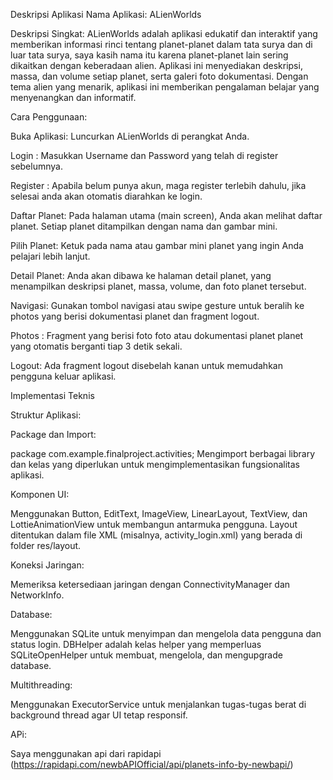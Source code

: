 Deskripsi Aplikasi
Nama Aplikasi: ALienWorlds


Deskripsi Singkat: ALienWorlds adalah aplikasi edukatif dan interaktif yang memberikan informasi rinci tentang planet-planet dalam tata surya dan di luar tata surya, saya kasih nama itu karena planet-planet lain sering dikaitkan dengan keberadaan alien. 
Aplikasi ini menyediakan deskripsi, massa, dan volume setiap planet, serta galeri foto dokumentasi. Dengan tema alien yang menarik, aplikasi ini memberikan pengalaman belajar yang menyenangkan dan informatif.


Cara Penggunaan:

Buka Aplikasi: Luncurkan ALienWorlds di perangkat Anda.

Login : Masukkan Username dan Password yang telah di register sebelumnya.

Register : Apabila belum punya akun, maga register terlebih dahulu, jika selesai anda akan otomatis diarahkan ke login.

Daftar Planet: Pada halaman utama (main screen), Anda akan melihat daftar planet. Setiap planet ditampilkan dengan nama dan gambar mini.

Pilih Planet: Ketuk pada nama atau gambar mini planet yang ingin Anda pelajari lebih lanjut.

Detail Planet: Anda akan dibawa ke halaman detail planet, yang menampilkan deskripsi planet, massa, volume, dan foto planet tersebut.

Navigasi: Gunakan tombol navigasi atau swipe gesture untuk beralih ke photos yang berisi dokumentasi planet dan fragment logout.

Photos : Fragment yang berisi foto foto atau dokumentasi planet planet yang otomatis berganti tiap 3 detik sekali.

Logout: Ada fragment logout disebelah kanan untuk memudahkan pengguna keluar aplikasi.



Implementasi Teknis

Struktur Aplikasi:


Package dan Import:

package com.example.finalproject.activities;
Mengimport berbagai library dan kelas yang diperlukan untuk mengimplementasikan fungsionalitas aplikasi.


Komponen UI:

Menggunakan Button, EditText, ImageView, LinearLayout, TextView, dan LottieAnimationView untuk membangun antarmuka pengguna.
Layout ditentukan dalam file XML (misalnya, activity_login.xml) yang berada di folder res/layout.


Koneksi Jaringan:

Memeriksa ketersediaan jaringan dengan ConnectivityManager dan NetworkInfo.


Database:

Menggunakan SQLite untuk menyimpan dan mengelola data pengguna dan status login.
DBHelper adalah kelas helper yang memperluas SQLiteOpenHelper untuk membuat, mengelola, dan mengupgrade database.


Multithreading:

Menggunakan ExecutorService untuk menjalankan tugas-tugas berat di background thread agar UI tetap responsif.


APi: 

Saya menggunakan api dari rapidapi (https://rapidapi.com/newbAPIOfficial/api/planets-info-by-newbapi/)
